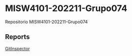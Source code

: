 # MISW4101-202211-Grupo074
Repositorio MISW4101-202211-Grupo074

## Reports  

[GitInspector](https://misw-4101-practicas.github.io/MISW4101-202211-Grupo074/reports)
